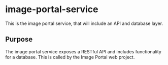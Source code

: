 # image-portal-service
This is the image portal service, that will include an API and database layer.
## Purpose
The image portal service exposes a RESTful API and includes functionality for a database. This is called by the Image Portal web project.
